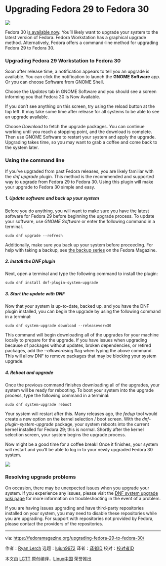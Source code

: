 [#]: collector: (lujun9972)
[#]: translator: (geekpi)
[#]: reviewer: ( )
[#]: publisher: ( )
[#]: url: ( )
[#]: subject: (Upgrading Fedora 29 to Fedora 30)
[#]: via: (https://fedoramagazine.org/upgrading-fedora-29-to-fedora-30/)
[#]: author: (Ryan Lerch https://fedoramagazine.org/author/ryanlerch/)

Upgrading Fedora 29 to Fedora 30
======

![][1]

Fedora 30 i[s available now][2]. You’ll likely want to upgrade your system to the latest version of Fedora. Fedora Workstation has a graphical upgrade method. Alternatively, Fedora offers a command-line method for upgrading Fedora 29 to Fedora 30.

### Upgrading Fedora 29 Workstation to Fedora 30

Soon after release time, a notification appears to tell you an upgrade is available. You can click the notification to launch the **GNOME Software** app. Or you can choose Software from GNOME Shell.

Choose the _Updates_ tab in GNOME Software and you should see a screen informing you that Fedora 30 is Now Available.

If you don’t see anything on this screen, try using the reload button at the top left. It may take some time after release for all systems to be able to see an upgrade available.

Choose _Download_ to fetch the upgrade packages. You can continue working until you reach a stopping point, and the download is complete. Then use GNOME Software to restart your system and apply the upgrade. Upgrading takes time, so you may want to grab a coffee and come back to the system later.

### Using the command line

If you’ve upgraded from past Fedora releases, you are likely familiar with the _dnf upgrade_ plugin. This method is the recommended and supported way to upgrade from Fedora 29 to Fedora 30. Using this plugin will make your upgrade to Fedora 30 simple and easy.

##### 1\. Update software and back up your system

Before you do anything, you will want to make sure you have the latest software for Fedora 29 before beginning the upgrade process. To update your software, use _GNOME Software_ or enter the following command in a terminal.

```
sudo dnf upgrade --refresh
```

Additionally, make sure you back up your system before proceeding. For help with taking a backup, see [the backup series][3] on the Fedora Magazine.

##### 2\. Install the DNF plugin

Next, open a terminal and type the following command to install the plugin:

```
sudo dnf install dnf-plugin-system-upgrade
```

##### 3\. Start the update with DNF

Now that your system is up-to-date, backed up, and you have the DNF plugin installed, you can begin the upgrade by using the following command in a terminal:

```
sudo dnf system-upgrade download --releasever=30
```

This command will begin downloading all of the upgrades for your machine locally to prepare for the upgrade. If you have issues when upgrading because of packages without updates, broken dependencies, or retired packages, add the _‐‐allowerasing_ flag when typing the above command. This will allow DNF to remove packages that may be blocking your system upgrade.

##### 4\. Reboot and upgrade

Once the previous command finishes downloading all of the upgrades, your system will be ready for rebooting. To boot your system into the upgrade process, type the following command in a terminal:

```
sudo dnf system-upgrade reboot
```

Your system will restart after this. Many releases ago, the _fedup_ tool would create a new option on the kernel selection / boot screen. With the _dnf-plugin-system-upgrade_ package, your system reboots into the current kernel installed for Fedora 29; this is normal. Shortly after the kernel selection screen, your system begins the upgrade process.

Now might be a good time for a coffee break! Once it finishes, your system will restart and you’ll be able to log in to your newly upgraded Fedora 30 system.

![][4]

### Resolving upgrade problems

On occasion, there may be unexpected issues when you upgrade your system. If you experience any issues, please visit the [DNF system upgrade wiki page][5] for more information on troubleshooting in the event of a problem.

If you are having issues upgrading and have third-party repositories installed on your system, you may need to disable these repositories while you are upgrading. For support with repositories not provided by Fedora, please contact the providers of the repositories.

--------------------------------------------------------------------------------

via: https://fedoramagazine.org/upgrading-fedora-29-to-fedora-30/

作者：[Ryan Lerch][a]
选题：[lujun9972][b]
译者：[译者ID](https://github.com/译者ID)
校对：[校对者ID](https://github.com/校对者ID)

本文由 [LCTT](https://github.com/LCTT/TranslateProject) 原创编译，[Linux中国](https://linux.cn/) 荣誉推出

[a]: https://fedoramagazine.org/author/ryanlerch/
[b]: https://github.com/lujun9972
[1]: https://fedoramagazine.org/wp-content/uploads/2019/04/29-30-816x345.jpg
[2]: https://fedoramagazine.org/announcing-fedora-30/
[3]: https://fedoramagazine.org/taking-smart-backups-duplicity/
[4]: https://cdn.fedoramagazine.org/wp-content/uploads/2016/06/Screenshot_f23-ws-upgrade-test_2016-06-10_110906-1024x768.png
[5]: https://fedoraproject.org/wiki/DNF_system_upgrade#Resolving_post-upgrade_issues
